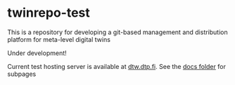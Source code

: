 # twinrepo-test

This is a repository for developing a git-based management and distribution platform for meta-level digital twins

Under development!

Current test hosting server is available at [dtw.dtp.fi](https://dtw.dtp.fi). See the [docs folder](https://github.com/juusoautiosalo/twinrepo-test/tree/main/docs) for subpages
